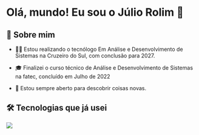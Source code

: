 

# Olá, mundo! Eu sou o Júlio Rolim 👋

## 🚀 Sobre mim

- 👨‍💻 Estou realizando o tecnólogo Em Análise e Desenvolvimento de Sistemas na Cruzeiro do Sul, com conclusão para 2027.

- 🎓 Finalizei o curso técnico de Análise e Desenvolvimento de Sistemas na fatec, concluído em Julho de 2022

- 🔭 Estou sempre aberto para descobrir coisas novas.

## 🛠️ Tecnologias que já usei

<p align="left">
  <a href="https://skillicons.dev">
     <img src="https://skillicons.dev/icons?i=replit,vscode,html,css,js,php,phpstorm,figma&theme=dark" />
  </a>
</p>







